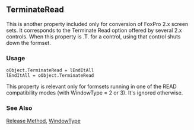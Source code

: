 ## TerminateRead

This is another property included only for conversion of FoxPro 2.x screen sets. It corresponds to the Terminate Read option offered by several 2.x controls. When this property is .T. for a control, using that control shuts down the formset.

### Usage

```foxpro
oObject.TerminateRead = lEndItAll
lEndItAll = oObject.TerminateRead
```

This property is relevant only for formsets running in one of the READ compatibility modes (with WindowType = 2 or 3). It's ignored otherwise.

### See Also

[Release Method](s4g477.md), [WindowType](s4g634.md)